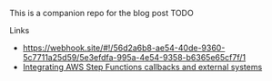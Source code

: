 This is a companion repo for the blog post TODO

Links

- https://webhook.site/#!/56d2a6b8-ae54-40de-9360-5c7711a25d59/5e3efdfa-995a-4e54-9358-b6365e65cf7f/1
- [Integrating AWS Step Functions callbacks and external systems](https://aws.amazon.com/blogs/compute/integrating-aws-step-functions-callbacks-and-external-systems/)
